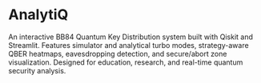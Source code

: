 # AnalytiQ
An interactive BB84 Quantum Key Distribution system built with Qiskit and Streamlit. Features simulator and analytical turbo modes, strategy-aware QBER heatmaps, eavesdropping detection, and secure/abort zone visualization. Designed for education, research, and real-time quantum security analysis.
